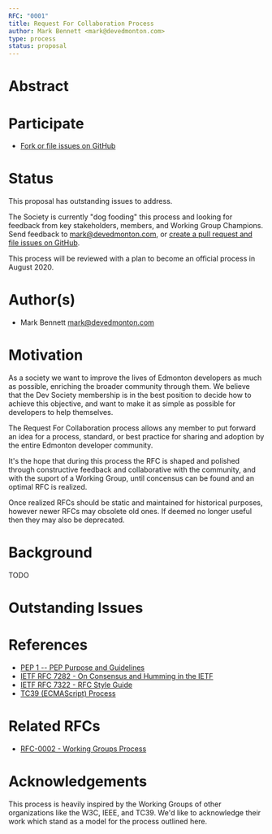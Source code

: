 ```yaml
---
RFC: "0001"
title: Request For Collaboration Process
author: Mark Bennett <mark@devedmonton.com>
type: process
status: proposal
---
```


# Abstract

# Participate

* [Fork or file issues on GitHub](https://github.com/devedmonton/rfcs/blob/master/_rfcs/rfc-0001.md)

# Status

This proposal has outstanding issues to address.

The Society is currently "dog fooding" this process and looking for feedback from key stakeholders, members, and Working Group Champions. Send feedback to mark@devedmonton.com, or [create a pull request and file issues on GitHub](https://github.com/devedmonton/rfcs).

This process will be reviewed with a plan to become an official process in August 2020.

# Author(s)

* Mark Bennett <mark@devedmonton.com>

# Motivation

As a society we want to improve the lives of Edmonton developers as much as possible, enriching the broader community through them. We believe that the Dev Society membership is in the best position to decide how to achieve this objective, and want to make it as simple as possible for developers to help themselves.

The Request For Collaboration process allows any member to put forward an idea for a process, standard, or best practice for sharing and adoption by the entire Edmonton developer community.

It's the hope that during this process the RFC is shaped and polished through constructive feedback and collaborative with the community, and with the suport of a Working Group, until concensus can be found and an optimal RFC is realized.

Once realized RFCs should be static and maintained for historical purposes, however newer RFCs may obsolete old ones. If deemed no longer useful then they may also be deprecated.

# Background

TODO

# Outstanding Issues


# References

* [PEP 1 -- PEP Purpose and Guidelines](https://www.python.org/dev/peps/pep-0001/)
* [IETF RFC 7282 - On Consensus and Humming in the IETF](https://tools.ietf.org/html/rfc7282)
* [IETF RFC 7322 - RFC Style Guide](https://tools.ietf.org/html/rfc7322)
* [TC39 (ECMAScript) Process](https://tc39.es/process-document/)

# Related RFCs

* [RFC-0002 - Working Groups Process](./rfc-0002.html)

# Acknowledgements

This process is heavily inspired by the Working Groups of other organizations like the W3C, IEEE, and TC39. We'd like to acknowledge their work which stand as a model for the process outlined here.

